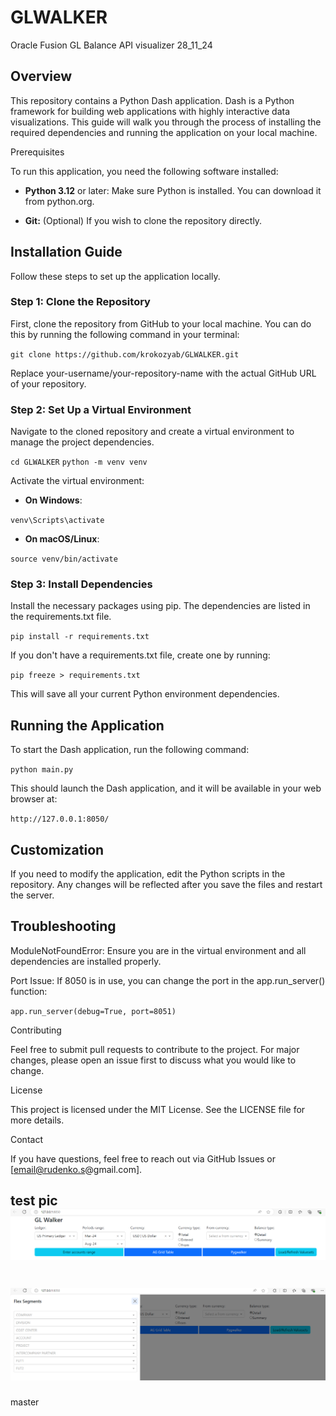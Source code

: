 # GLWALKER
Oracle Fusion GL Balance API visualizer
 28_11_24

## Overview

This repository contains a Python Dash application. Dash is a Python framework for building web applications with highly interactive data visualizations. This guide will walk you through the process of installing the required dependencies and running the application on your local machine.

Prerequisites

To run this application, you need the following software installed:

* **Python 3.12** or later: Make sure Python is installed. You can download it from python.org.

* **Git:** (Optional) If you wish to clone the repository directly.
## Installation Guide

Follow these steps to set up the application locally.

### Step 1: Clone the Repository

First, clone the repository from GitHub to your local machine. You can do this by running the following command in your terminal:

`git clone https://github.com/krokozyab/GLWALKER.git`

Replace your-username/your-repository-name with the actual GitHub URL of your repository.

### Step 2: Set Up a Virtual Environment

Navigate to the cloned repository and create a virtual environment to manage the project dependencies.

`cd GLWALKER`
`python -m venv venv`

Activate the virtual environment:

* **On Windows**:

`venv\Scripts\activate`

* **On macOS/Linux**:

`source venv/bin/activate`

### Step 3: Install Dependencies

Install the necessary packages using pip. The dependencies are listed in the requirements.txt file.

`pip install -r requirements.txt`

If you don't have a requirements.txt file, create one by running:

`pip freeze > requirements.txt`

This will save all your current Python environment dependencies.

## Running the Application

To start the Dash application, run the following command:

`python main.py`

This should launch the Dash application, and it will be available in your web browser at:

`http://127.0.0.1:8050/`

## Customization

If you need to modify the application, edit the Python scripts in the repository. Any changes will be reflected after you save the files and restart the server.

## Troubleshooting

ModuleNotFoundError: Ensure you are in the virtual environment and all dependencies are installed properly.

Port Issue: If 8050 is in use, you can change the port in the app.run_server() function:

`app.run_server(debug=True, port=8051)`

Contributing

Feel free to submit pull requests to contribute to the project. For major changes, please open an issue first to discuss what you would like to change.

License

This project is licensed under the MIT License. See the LICENSE file for more details.

Contact

If you have questions, feel free to reach out via GitHub Issues or [email@rudenko.s@gmail.com].


test pic
![1-st screen](images/1.png)
-----------------------------
![1-st screen](images/2.png)
=======
master
